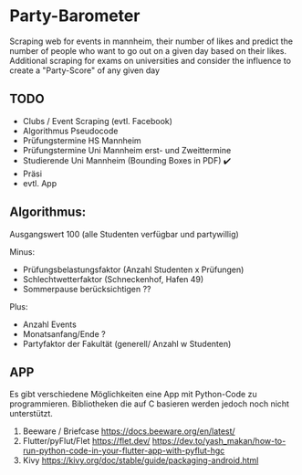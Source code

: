 # Party-Barometer
Scraping web for events in mannheim, their number of likes and predict the number of people who want to go out on a given day based on their likes.
Additional scraping for exams on universities and consider the influence to create a "Party-Score" of any given day


## TODO
- Clubs / Event Scraping (evtl. Facebook)
- Algorithmus Pseudocode
- Prüfungstermine HS Mannheim
- Prüfungstermine Uni Mannheim erst- und Zweittermine
- Studierende Uni Mannheim (Bounding Boxes in PDF) ✔️
- Präsi
- evtl. App


## Algorithmus:

Ausgangswert 100 (alle Studenten verfügbar und partywillig)

Minus:

- Prüfungsbelastungsfaktor (Anzahl Studenten x Prüfungen)
- Schlechtwetterfaktor (Schneckenhof, Hafen 49)
- Sommerpause berücksichtigen ??

Plus:

- Anzahl Events
- Monatsanfang/Ende ?
- Partyfaktor der Fakultät (generell/ Anzahl w Studenten)

## APP
 Es gibt verschiedene Möglichkeiten eine App mit Python-Code zu programmieren. 
 Bibliotheken die auf C basieren werden jedoch noch nicht unterstützt.
 1. Beeware / Briefcase 
    https://docs.beeware.org/en/latest/
 2. Flutter/pyFlut/Flet
    https://flet.dev/
    https://dev.to/yash_makan/how-to-run-python-code-in-your-flutter-app-with-pyflut-hgc
 3. Kivy
    https://kivy.org/doc/stable/guide/packaging-android.html
 
